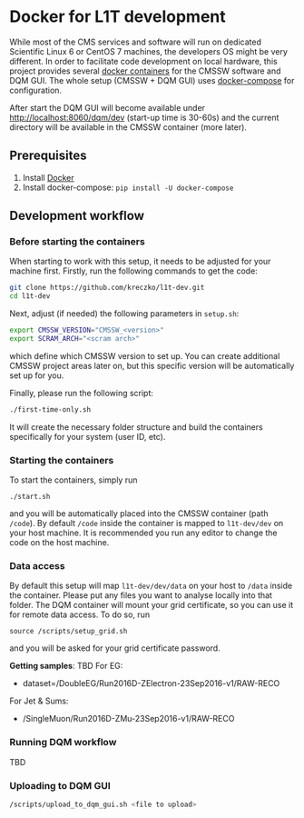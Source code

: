 # Docker for L1T development
While most of the CMS services and software will run on dedicated Scientific
Linux 6 or CentOS 7 machines, the developers OS might be very different.
In order to facilitate code development on local hardware, this project provides
several [docker containers](https://www.docker.com/) for the CMSSW software and
DQM GUI. The whole setup (CMSSW + DQM GUI) uses [docker-compose](https://docs.docker.com/compose/)
for configuration.

After start the DQM GUI will become available under [http://localhost:8060/dqm/dev](http://localhost:8060/dqm/dev)
(start-up time is 30-60s) and the current directory will be available in the CMSSW container (more later).


## Prerequisites
 1. Install [Docker](https://www.docker.com)
 2. Install docker-compose: `pip install -U docker-compose`

## Development workflow

### Before starting the containers
When starting to work with this setup, it needs to be adjusted for your machine first.
Firstly, run the following commands to get the code:

```bash
git clone https://github.com/kreczko/l1t-dev.git
cd l1t-dev
```

Next, adjust (if needed) the following parameters in `setup.sh`:
```bash
export CMSSW_VERSION="CMSSW_<version>"
export SCRAM_ARCH="<scram arch>"
```
which define which CMSSW version to set up. You can create additional CMSSW project
areas later on, but this specific version will be automatically set up for you.

Finally, please run the following script:
```bash
./first-time-only.sh
```
It will create the necessary folder structure and build the containers
specifically for your system (user ID, etc).

### Starting the containers
To start the containers, simply run
```
./start.sh
```
and you will be automatically placed into the CMSSW container (path `/code`).
By default `/code` inside the container is mapped to `l1t-dev/dev` on your host machine.
It is recommended you run any editor to change the code on the host machine.

### Data access
By default this setup will map `l1t-dev/dev/data` on your host to `/data` inside the container.
Please put any files you want to analyse locally into that folder.
The DQM container will mount your grid certificate, so you can use it for remote data access.
To do so, run
```
source /scripts/setup_grid.sh
```
and you will be asked for your grid certificate password.

**Getting samples**: TBD
For EG:
 - dataset=/DoubleEG/Run2016D-ZElectron-23Sep2016-v1/RAW-RECO

For Jet & Sums:
 - /SingleMuon/Run2016D-ZMu-23Sep2016-v1/RAW-RECO

### Running DQM workflow
TBD

### Uploading to DQM GUI

```bash
/scripts/upload_to_dqm_gui.sh <file to upload>
```
